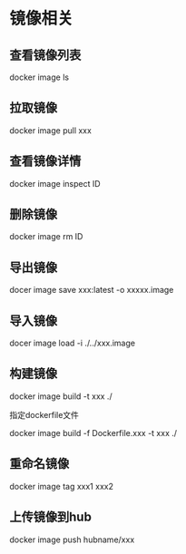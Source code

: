 # 镜像相关

## 查看镜像列表

docker image ls

## 拉取镜像

docker image pull xxx

## 查看镜像详情

docker image inspect ID

## 删除镜像

docker image rm ID

## 导出镜像

docer image save xxx:latest -o xxxxx.image

## 导入镜像

docer image load -i ./../xxx.image

## 构建镜像

docker image build -t xxx ./

指定dockerfile文件

docker image build -f Dockerfile.xxx -t xxx ./

## 重命名镜像

docker image tag xxx1 xxx2

## 上传镜像到hub

docker image push hubname/xxx
